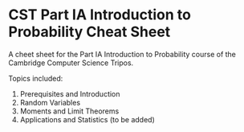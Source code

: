 # CST Part IA Introduction to Probability Cheat Sheet
A cheet sheet for the Part IA Introduction to Probability course of the Cambridge Computer Science Tripos.

Topics included:

1. Prerequisites and Introduction
2. Random Variables
3. Moments and Limit Theorems
4. Applications and Statistics (to be added)